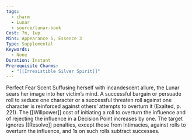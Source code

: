 ```yaml
---
tags:
  - charm
  - Lunar
  - source/lunar-book
Cost: 7m, 1wp
Mins: Appearance 5, Essence 3
Type: Supplemental
Keywords:
  - None
Duration: Instant
Prerequisite Charms:
  - "[[Irresistible Silver Spirit]]"
---
```

Perfect Fear Scent Suffusing herself with incandescent allure, the Lunar sears her image into her victim’s mind. A successful bargain or persuade roll to seduce one character or a successful threaten roll against one character is reinforced against others’ attempts to overturn it (Exalted, p. 221). The [[Willpower]] cost of initiating a roll to overturn the influence and of rejecting the influence in a Decision Point increases by one. The target ignores [[Resolve]] penalties, except those from Intimacies, against rolls to overturn the influence, and 1s on such rolls subtract successes.
